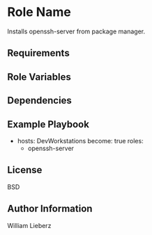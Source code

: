 Role Name
=========

Installs openssh-server from package manager.

Requirements
------------


Role Variables
--------------


Dependencies
------------

Example Playbook
----------------

- hosts: DevWorkstations
  become: true
  roles:
    - openssh-server

License
-------

BSD

Author Information
------------------

William Lieberz
